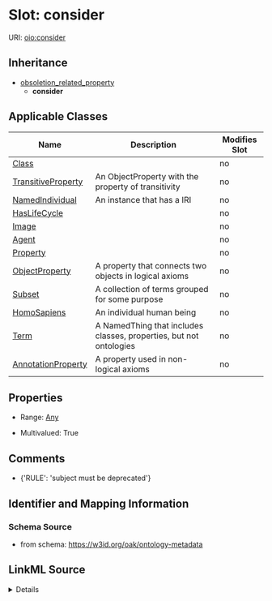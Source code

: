 

# Slot: consider

URI: [oio:consider](http://www.geneontology.org/formats/oboInOwl#consider)




## Inheritance

* [obsoletion_related_property](obsoletion_related_property.md)
    * **consider**






## Applicable Classes

| Name | Description | Modifies Slot |
| --- | --- | --- |
| [Class](Class.md) |  |  no  |
| [TransitiveProperty](TransitiveProperty.md) | An ObjectProperty with the property of transitivity |  no  |
| [NamedIndividual](NamedIndividual.md) | An instance that has a IRI |  no  |
| [HasLifeCycle](HasLifeCycle.md) |  |  no  |
| [Image](Image.md) |  |  no  |
| [Agent](Agent.md) |  |  no  |
| [Property](Property.md) |  |  no  |
| [ObjectProperty](ObjectProperty.md) | A property that connects two objects in logical axioms |  no  |
| [Subset](Subset.md) | A collection of terms grouped for some purpose |  no  |
| [HomoSapiens](HomoSapiens.md) | An individual human being |  no  |
| [Term](Term.md) | A NamedThing that includes classes, properties, but not ontologies |  no  |
| [AnnotationProperty](AnnotationProperty.md) | A property used in non-logical axioms |  no  |







## Properties

* Range: [Any](Any.md)

* Multivalued: True





## Comments

* {'RULE': 'subject must be deprecated'}

## Identifier and Mapping Information







### Schema Source


* from schema: https://w3id.org/oak/ontology-metadata




## LinkML Source

<details>
```yaml
name: consider
comments:
- '{''RULE'': ''subject must be deprecated''}'
in_subset:
- go permitted profile
from_schema: https://w3id.org/oak/ontology-metadata
rank: 1000
is_a: obsoletion_related_property
domain: ObsoleteAspect
slot_uri: oio:consider
multivalued: true
alias: consider
domain_of:
- HasLifeCycle
range: Any

```
</details>